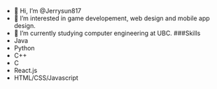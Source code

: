 - 👋 Hi, I’m @Jerrysun817
- 👀 I’m interested in game developement, web design and mobile app design.
- 🌱 I’m currently studying computer engineering at UBC.
###Skills
- Java
- Python
- C++
- C
- React.js
- HTML/CSS/Javascript
